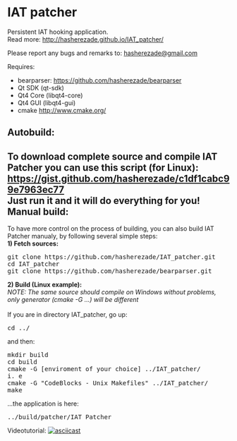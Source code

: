 IAT patcher 
==========
Persistent IAT hooking application.<br/>
Read more: http://hasherezade.github.io/IAT_patcher/<br/>

Please report any bugs and remarks to: hasherezade@gmail.com<br/>

Requires:
+ bearparser: https://github.com/hasherezade/bearparser<br/>
+ Qt SDK (qt-sdk)<br/>
+ Qt4 Core (libqt4-core)<br/>
+ Qt4 GUI (libqt4-gui)<br/>
+ cmake http://www.cmake.org/<br/>

Autobuild:
-
To download complete source and compile IAT Patcher you can use this script (for Linux):<br/>
https://gist.github.com/hasherezade/c1df1cabc99e7963ec77<br/>
Just run it and it will do everything for you!
<br/>
Manual build:
-
To have more control on the process of building, you can also build IAT Patcher manualy, by following several simple steps:<br/>
<b>1) Fetch sources:</b><br/>
<pre>
git clone https://github.com/hasherezade/IAT_patcher.git
cd IAT_patcher
git clone https://github.com/hasherezade/bearparser.git
</pre>

<b>2) Build (Linux example):</b><br/>
_NOTE: The same source should compile on Windows without problems, only generator (cmake -G ...) will be different_<br/><br/>
If you are in directory IAT_patcher, go up:
<pre>
cd ../
</pre>
and then:
<pre>
mkdir build
cd build
cmake -G [enviroment of your choice] ../IAT_patcher/
i. e
cmake -G "CodeBlocks - Unix Makefiles" ../IAT_patcher/
make
</pre>
...the application is here:
<pre>
../build/patcher/IAT_Patcher
</pre>
Videotutorial:
[![asciicast](https://asciinema.org/a/aakifgbiomqqnl0q08fzy3a62.png)](https://asciinema.org/a/aakifgbiomqqnl0q08fzy3a62)

